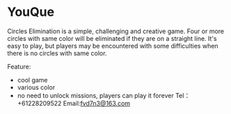 # YouQue
Circles Elimination is a simple, challenging and creative game. Four or more circles with same color will be eliminated if they are on a straight line. It's easy to play, but players may be encountered with some difficulties when there is no circles with same color.

Feature: 
- cool game
- various color
- no need to unlock missions, players can play it forever
Tel：+61228209522
Email:fvd7n3@163.com
